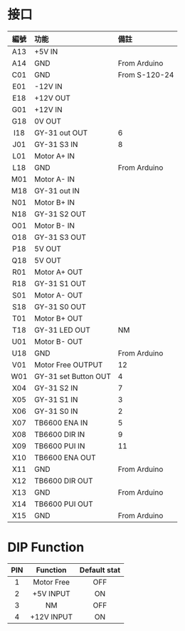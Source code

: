 # 接口
|編號|功能|備註|
|:---:|:---|:---|
|A13|+5V IN||
|A14|GND|From Arduino|
|C01|GND|From S-120-24|
|E01|-12V IN||
|E18|+12V OUT||
|G01|+12V IN||
|G18|0V OUT||
|I18|GY-31 out OUT|6|
|J01|GY-31 S3 IN|8|
|L01|Motor A+ IN||
|L18|GND|From Arduino|
|M01|Motor A- IN||
|M18|GY-31 out IN||
|N01|Motor B+ IN||
|N18|GY-31 S2 OUT||
|O01|Motor B- IN||
|O18|GY-31 S3 OUT||
|P18|5V OUT||
|Q18|5V OUT||
|R01|Motor A+ OUT||
|R18|GY-31 S1 OUT||
|S01|Motor A- OUT||
|S18|GY-31 S0 OUT||
|T01|Motor B+ OUT||
|T18|GY-31 LED OUT|NM|
|U01|Motor B- OUT||
|U18|GND|From Arduino|
|V01|Motor Free OUTPUT|12|
|W01|GY-31 set Button OUT|4|
|X04|GY-31 S2 IN|7|
|X05|GY-31 S1 IN|3|
|X06|GY-31 S0 IN|2|
|X07|TB6600 ENA IN|5|
|X08|TB6600 DIR IN|9|
|X09|TB6600 PUI IN|11|
|X10|TB6600 ENA OUT||
|X11|GND|From Arduino|
|X12|TB6600 DIR OUT||
|X13|GND|From Arduino|
|X14|TB6600 PUI OUT||
|X15|GND|From Arduino|
# DIP Function
|PIN|Function|Default stat|
|:---:|:---:|:---:|
|1|Motor Free|OFF|
|2|+5V INPUT|ON|
|3|NM|OFF|
|4|+12V INPUT|ON|
